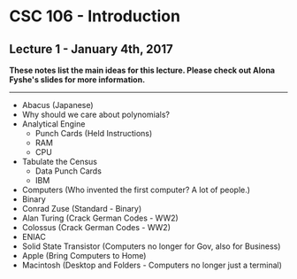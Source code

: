 # CSC 106 - Introduction

## Lecture 1 - January 4th, 2017

**These notes list the main ideas for this lecture. Please check out Alona Fyshe's slides for more information.**

---

* Abacus (Japanese)
* Why should we care about polynomials?
* Analytical Engine
    * Punch Cards (Held Instructions)
    * RAM 
    * CPU
* Tabulate the Census
    * Data Punch Cards
    * IBM
* Computers (Who invented the first computer? A lot of people.)
* Binary 
* Conrad Zuse (Standard - Binary)
* Alan Turing (Crack German Codes - WW2)
* Colossus (Crack German Codes - WW2)
* ENIAC
* Solid State Transistor (Computers no longer for Gov, also for Business) 
* Apple (Bring Computers to Home)
* Macintosh (Desktop and Folders - Computers no longer just a terminal)
